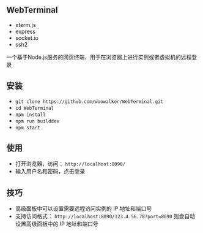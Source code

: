 ## WebTerminal
* xterm.js
* express
* socket.io
* ssh2

一个基于Node.js服务的网页终端，用于在浏览器上进行实例或者虚拟机的远程登录

## 安装
- ``git clone https://github.com/woowalker/WebTerminal.git``
- ``cd WebTerminal``
- ``npm install``
- ``npm run builddev``
- ``npm start``

## 使用
- 打开浏览器，访问： ``http://localhost:8090/``
- 输入用户名和密码，点击登录

## 技巧
- 高级面板中可以设置需要远程访问实例的 IP 地址和端口号
- 支持访问格式： ``http://localhost:8090/123.4.56.78?port=8090`` 则会自动设置高级面板中的 IP 地址和端口号
